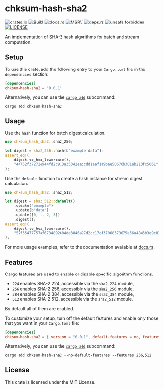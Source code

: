 # chksum-hash-sha2

[![crates.io](https://img.shields.io/crates/v/chksum-hash-sha2?style=flat-square&logo=rust "crates.io")](https://crates.io/crates/chksum-hash-sha2)
[![Build](https://img.shields.io/github/actions/workflow/status/chksum-rs/hash-sha2/rust.yml?branch=master&style=flat-square&logo=github "Build")](https://github.com/chksum-rs/hash-sha2/actions/workflows/rust.yml)
[![docs.rs](https://img.shields.io/docsrs/chksum-hash-sha2?style=flat-square&logo=docsdotrs "docs.rs")](https://docs.rs/chksum-hash-sha2/)
[![MSRV](https://img.shields.io/badge/MSRV-1.63.0-informational?style=flat-square "MSRV")](https://github.com/chksum-rs/hash-sha2/blob/master/Cargo.toml)
[![deps.rs](https://deps.rs/crate/chksum-hash-sha2/0.0.1/status.svg?style=flat-square "deps.rs")](https://deps.rs/crate/chksum-hash-sha2/0.0.1)
[![unsafe forbidden](https://img.shields.io/badge/unsafe-forbidden-success.svg?style=flat-square "unsafe forbidden")](https://github.com/rust-secure-code/safety-dance)
[![LICENSE](https://img.shields.io/github/license/chksum-rs/hash-sha2?style=flat-square "LICENSE")](https://github.com/chksum-rs/hash-sha2/blob/master/LICENSE)

An implementation of SHA-2 hash algorithms for batch and stream computation.

## Setup

To use this crate, add the following entry to your `Cargo.toml` file in the `dependencies` section:

```toml
[dependencies]
chksum-hash-sha2 = "0.0.1"
```

Alternatively, you can use the [`cargo add`](https://doc.rust-lang.org/cargo/commands/cargo-add.html) subcommand:

```shell
cargo add chksum-hash-sha2
```

## Usage

Use the `hash` function for batch digest calculation.

```rust
use chksum_hash_sha2::sha2_256;

let digest = sha2_256::hash(b"example data");
assert_eq!(
    digest.to_hex_lowercase(),
    "44752f37272e944fd2c913a35342eaccdd1aaf189bae50676b301ab213fc5061"
);
```

Use the `default` function to create a hash instance for stream digest calculation.

```rust
use chksum_hash_sha2::sha2_512;

let digest = sha2_512::default()
    .update("example")
    .update(b"data")
    .update([0, 1, 2, 3])
    .digest();
assert_eq!(
    digest.to_hex_lowercase(),
    "57f35477757af6734892604de3846a97d2cc17cd37068373075e56a4843b3e9c83f9b435beae9fcf1da590e73e62fe20468f52ff13b095241fec77884086b090"
);
```

For more usage examples, refer to the documentation available at [docs.rs](https://docs.rs/chksum-hash-sha2/).

## Features

Cargo features are used to enable or disable specific algorithm functions.

* `224` enables SHA-2 224, accessible via the `sha2_224` module,
* `256` enables SHA-2 256, accessible via the `sha2_256` module,
* `384` enables SHA-2 384, accessible via the `sha2_384` module,
* `512` enables SHA-2 512, accessible via the `sha2_512` module.

By default all of them are enabled.

To customize your setup, turn off the default features and enable only those that you want in your `Cargo.toml` file:

```toml
[dependencies]
chksum-hash-sha2 = { version = "0.0.1", default-features = no, features = ["256", "512"] }
```

Alternatively, you can use the [`cargo add`](https://doc.rust-lang.org/cargo/commands/cargo-add.html) subcommand:

```shell
cargo add chksum-hash-sha2 --no-default-features --features 256,512
```

## License

This crate is licensed under the MIT License.
